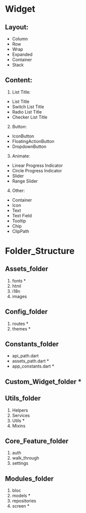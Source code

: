 # Widget
## Layout:
- Column
- Row
- Wrap
- Expanded
- Container
- Stack

## Content:
1. List Title:
- List Title
- Switch List Title
- Radio List Title
- Checker List Title
2. Button:
- IconButton
- FloatingActionButton
- DropdownButton
3. Animate:
- Linear Progress Indicator
- Circle Progress Indicator
- Slider
- Range Slider
4. Other:
- Container
- Icon
- Text
- Text Field
- Tooltip
- Chip
- ClipPath

# Folder_Structure

## Assets_folder
1. fonts *
2. html
3. i18n
4. images

## Config_folder
1. routes *
2. themes *

## Constants_folder
- api_path.dart
- assets_path.dart *
- app_constants.dart *

## Custom_Widget_folder *

## Utils_folder
1. Helpers
2. Services
3. Utils *
4. Mixins

## Core_Feature_folder
1. auth
2. walk_through
3. settings

## Modules_folder
1. bloc
2. models *
3. repositories
4. screen *
